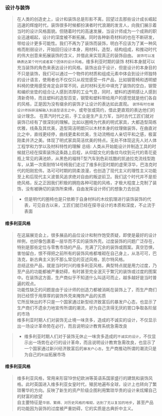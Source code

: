 ### 设计与装饰

> 在人类的创造史上，设计和装饰总是形影不离，回望过去那些设计成长崛起迅速的辉煌时代，装饰很多时候都扮演者时代浪潮的发言人，向我们展示着当时的设计风格面貌。但随着时代的高速发展，当设计师成为一个成熟的职业迅速崛起，设计的深度被不断拓展。同时各种新奇材料的也在不断研发，带给设计更多可能性。我们不再为了装饰而装饰，明白不应该为了某一种风格而削弱设计，开始回归设计本身，用材料，造型，结构组成，和推动时代的伟大创意来拓展装饰的含义，并借此来实现真正的装饰自由。
> `装饰可以准确表达某个时代或者某个团体的设计风格`，维多利亚时期的装饰
> 材料本身就可以充当装饰的角色来表达设计的风格。装饰出自于设计，但是设计的本身目的不只是装饰，我们可以通过一个物件的材质和组成元素中体会到设计师独特的设计语言，使用者也不仅仅只从视觉感受一件产品，比如钢管椅和透明塑料椅的使用感受肯定会非常不同，此时材料无形中填充了装饰的空白，钢管和编织坐垫的组合让人感到浓厚的工业气息，同时，塑料的透明感让人感到清新奇特，而且塑料的造型百变，钢管和塑料带给用户的感觉就是他们各自的风格，正是因为没有缀余的装饰才让设计的表达如此直观。
> `装饰有时也被设计师拆碎溶解融入到造型语言之中`，或夸张或简约，借此更直观的表达他们的设计理念。
> 在蒸汽时代之前，手工业是生产主力军，当时古代工匠们就对装饰已经有了很深刻的理解。比如以圈椅为代表的明式家具，大都造型简练优雅，线条及其优美，造型简洁明朗只以木材本身的纹理做装饰，在曲直对比之中，直线更经停，曲线更柔和优美，生动流畅给人亲切平和之感，极富刚柔并济之美。体现了明式家具简洁优美的特点。无处不体现这先人对人体工程学和力学以及材料特性的理解
> 总结: 人类从开始能设计并制造工具的时候就已经在探索装饰这条路上启程，从仰韶文化的鱼纹鸟纹到元代的青花瓷瓶上常见的满池娇，从黑色的福特T型汽车到色彩炫酷的凯迪拉克流线型跑车，从第一次索耐特14号椅我们走过了维多利亚时期的虚荣浮华，巴洛克时代的阳刚宏伟，洛可可时期的阴柔浪漫，也创造了现代主义的理性主义功能至上和后现代主义波普风追求绝对自由的叛逆前卫。我们这个时代并不是拒绝风格，反之正因我们积极的拥抱各种可能的风格，才极大程度上克制了装饰，没有被确切的装饰所束缚，自由发挥设计师们的想象力去创造

> - 但是明代的圈椅也是只依赖于自身材料的木纹肌理进行装饰装饰的代表，可见自古以来，工匠们就已经在探寻设计的本质和深度，不止流于表面


#### 维多利亚风格
> 在这届展览会上，很多展品的品位设计和制作饱受质疑，即使是最好的设计样例，也好像包裹着一层华而不实的装饰外壳。过度装饰的问题广泛存在，特别是那些定位与零售市场的产品，充满了冗余的装饰或图案。真空恐惧，害怕留白，恨不得把之前所有的装饰风格都堆砌在自己身上，从洛可可，巴洛克，新古典主义到不那么常见的亚述风格，凯尔特风格。  
> 总结这些产品，就是当时时兴的维多利亚风格，典型特点就是用力过度，乃至产品的功能都被严重妨碍，有时甚至完全泯灭于繁冗的装饰或过度的图案中。在装饰这方面，生产商似乎不知道什么叫适可而止，越多越好是当时普遍的观点。  
> 功能性缺乏的问题是由于设计师的创造力都被消耗在装饰上了，而生产商们则已经惯于用厚厚的装饰外壳来掩饰产品的劣质  
> 它所反映出的不只是一个国家通过新型经济致富后的暴发户心态，也显示了生产商们不遗余力地宣传所谓的潮流，好为自己贪得无厌的胃口争取各阶层的市场  
> 维多利亚时期人们对装饰无止境一味贪多，造成的不诚实的设计，不仅显示出一场设计革命势在必行，而且说明设计教育系统急需改良


> - 维多利亚时期人们对于装饰无休止一味贪多造成的`不诚实的设计`，不仅显示出一场势在必行的设计革命，而且说明设计教育急需改良，也显示了一个国家通过新兴经济致富后的`暴发户心态`，生产商推动所谓的潮流只是为自己的`利益`拓展市场

#### 维多利亚风格
> 维多利亚风格，常用来形容19世纪欧洲等英语系国家盛行的建筑和装饰风格。此时英国进入维多利亚女皇时代，殖民地遍布全球，设计上也转向了繁琐奢华的方向。反映了新生的资产阶级企图利用繁琐华贵的设计来炫耀自己的财富的欲望  
> 自主要特征是`华丽、繁缛、对历史风格的堆砌，达到了无以复加的地步`，甚至产品的功能因为装饰的过度被严重妨碍，它的实质是古典折中主义。
